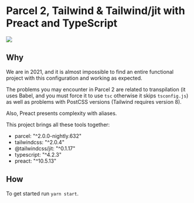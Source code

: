 # Parcel 2, Tailwind & Tailwind/jit with Preact and TypeScript
<img style="text-align: center" src="https://i.imgur.com/xHlol6w.png"/>

## Why
We are in 2021, and it is almost impossible to find an entire functional project with this configuration and working as expected.

The problems you may encounter in Parcel 2 are related to transpilation (it uses Babel, and you must force it to use `tsc` otherwise it skips `tsconfig.js`) as well as problems with PostCSS versions (Tailwind requires version 8).

Also, Preact presents complexity with aliases.

This project brings all these tools together:

- parcel: "^2.0.0-nightly.632"
- tailwindcss: "^2.0.4"
- @tailwindcss/jit: "^0.1.17"
- typescript: "^4.2.3"
- preact: "^10.5.13"

## How

To get started run `yarn start`.